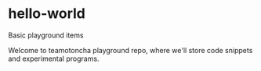 # hello-world
Basic playground items

Welcome to teamotoncha playground repo, where we'll store code snippets and experimental programs.
